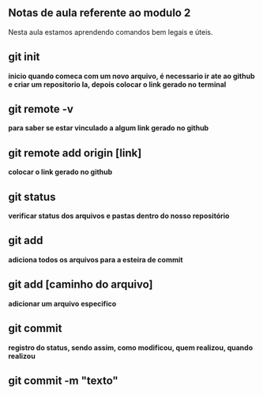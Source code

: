## Notas de aula referente ao modulo 2

Nesta aula estamos aprendendo comandos bem legais e úteis.

## git init 
**inicio quando comeca com um novo arquivo, é necessario ir ate ao github e criar um repositorio la, depois colocar o link gerado no terminal**

## git remote -v
**para saber se estar vinculado a algum link gerado no github**

## git remote add origin [link]
**colocar o link gerado no github**

## git status
**verificar status dos arquivos e pastas dentro do nosso repositório**

## git add 
**adiciona todos os arquivos para a esteira de commit**

## git add [caminho do arquivo]
**adicionar um arquivo especifico**

## git commit
**registro do status, sendo assim, como modificou, quem realizou, quando realizou**

## git commit -m "texto"